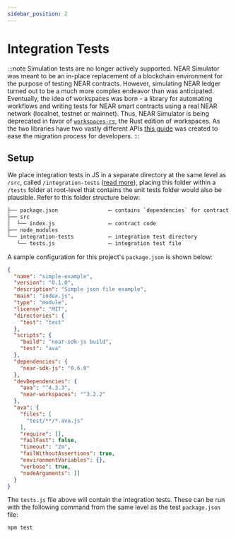 ```yaml
---
sidebar_position: 2
---
```


# Integration Tests

:::note Simulation tests are no longer actively supported.
NEAR Simulator was meant to be an in-place replacement of a blockchain environment for the purpose of testing NEAR contracts. However, simulating NEAR ledger turned out to be a much more complex endeavor than was anticipated. Eventually, the idea of workspaces was born - a library for automating workflows and writing tests for NEAR smart contracts using a real NEAR network (localnet, testnet or mainnet). Thus, NEAR Simulator is being deprecated in favor of [`workspaces-rs`](https://github.com/near/workspaces-rs), the Rust edition of workspaces. As the two libraries have two vastly different APIs [this guide](/develop/testing/workspaces-migration) was created to ease the migration process for developers.
:::

## Setup

We place integration tests in JS in a separate directory at the same level as `/src`, called `/integration-tests` ([read more](https://doc.rust-lang.org/cargo/reference/cargo-targets.html#integration-tests)), placing this folder within a `/tests` folder at root-level that contains the unit tests folder would also be plausible. Refer to this folder structure below:

```sh
├── package.json                ⟵ contains `dependencies` for contract and `devDependencies` for workspaces-js tests
├── src
│  └── index.js                 ⟵ contract code
├── node_modules
└── integration-tests           ⟵ integration test directory
   └── tests.js                 ⟵ integration test file
```

A sample configuration for this project's `package.json` is shown below:

```json
{
  "name": "simple-example",
  "version": "0.1.0",
  "description": "Simple json file example",
  "main": "index.js",
  "type": "module",
  "license": "MIT",
  "directories": {
    "test": "test"
  },
  "scripts": {
    "build": "near-sdk-js build",
    "test": "ava"
  },
  "dependencies": {
    "near-sdk-js": "0.6.0"
  },
  "devDependencies": {
    "ava": "^4.3.3",
    "near-workspaces": "^3.2.2"
  },
  "ava": {
    "files": [
      "test/**/*.ava.js"
    ],
    "require": [],
    "failFast": false,
    "timeout": "2m",
    "failWithoutAssertions": true,
    "environmentVariables": {},
    "verbose": true,
    "nodeArguments": []
  }
}
```

The `tests.js` file above will contain the integration tests. These can be run with the following command from the same level as the test `package.json` file:

```sh
npm test
```

<!-- TODO: add snippets of code, living everywhere spread across docs -->